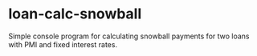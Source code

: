 # loan-calc-snowball
Simple console program for calculating snowball payments for two loans with PMI and fixed interest rates.
